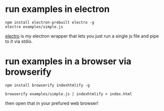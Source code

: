 
# run examples in electron

```
npm install electron-prebuilt electro -g
electro examples/simple.js
```
[electro](https://github.com/dominictarr/electro) is my electron wrapper
that lets you just run a single js file and pipe to it via stdio.


# run examples in a browser via browserify

```
npm install browserify indexhtmlify -g

browserify examples/simple.js | indexhtmlify > index.html
```
then open that in your prefured web browser!
